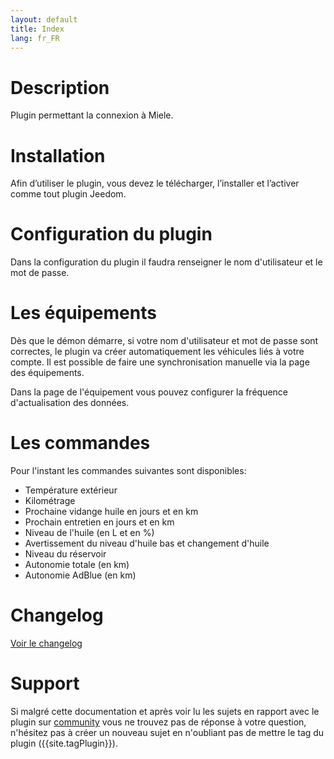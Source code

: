 ```yaml
---
layout: default
title: Index
lang: fr_FR
---
```


# Description

Plugin permettant la connexion à Miele.

# Installation

Afin d’utiliser le plugin, vous devez le télécharger, l’installer et l’activer comme tout plugin Jeedom.

# Configuration du plugin

Dans la configuration du plugin il faudra renseigner le nom d'utilisateur et le mot de passe.

# Les équipements

Dès que le démon démarre, si votre nom d'utilisateur et mot de passe sont correctes, le plugin va créer automatiquement les véhicules liés à votre compte.
Il est possible de faire une synchronisation manuelle via la page des équipements.

Dans la page de l'équipement vous pouvez configurer la fréquence d'actualisation des données.

# Les commandes

Pour l'instant les commandes suivantes sont disponibles:

- Température extérieur
- Kilométrage
- Prochaine vidange huile en jours et en km
- Prochain entretien en jours et en km
- Niveau de l'huile (en L et en %)
- Avertissement du niveau d'huile bas et changement d'huile
- Niveau du réservoir
- Autonomie totale (en km)
- Autonomie AdBlue (en km)

# Changelog

[Voir le changelog](./changelog)

# Support

Si malgré cette documentation et après voir lu les sujets en rapport avec le plugin sur [community]({{site.forum}}) vous ne trouvez pas de réponse à votre question, n'hésitez pas à créer un nouveau sujet en n'oubliant pas de mettre le tag du plugin ({{site.tagPlugin}}).
